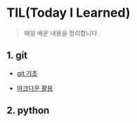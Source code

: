 # TIL(Today I Learned)

> 매일 배운 내용을 정리합니다.

## 1. git

* [git 기초](./git.md)

* [마크다운 활용](./markdown.md)

## 2. python

